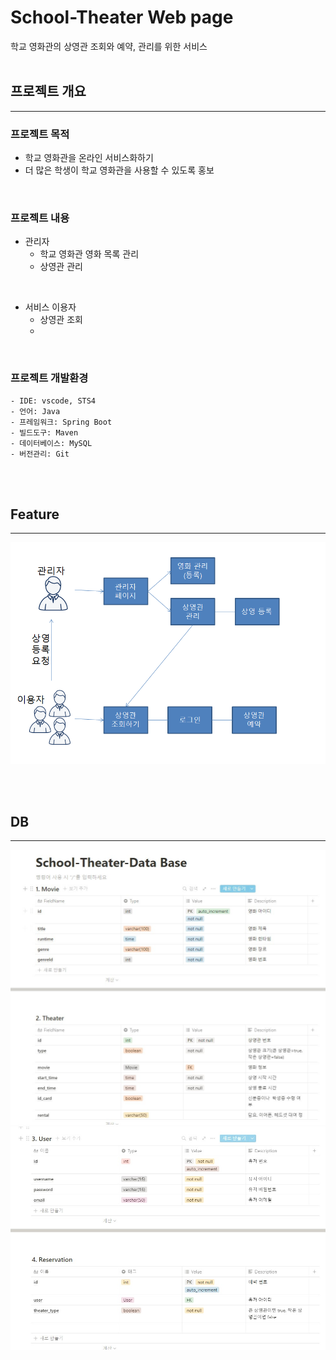 # School-Theater Web page

학교 영화관의 상영관 조회와 예약, 관리를 위한 서비스
<br/><br/>

## 프로젝트 개요

<hr/>

### 프로젝트 목적

- 학교 영화관을 온라인 서비스화하기
- 더 많은 학생이 학교 영화관을 사용할 수 있도록 홍보

<br/>

### 프로젝트 내용

- 관리자
  - 학교 영화관 영화 목록 관리
  - 상영관 관리

<br/>

- 서비스 이용자
  - 상영관 조회
  -

<br/>

### 프로젝트 개발환경

```
- IDE: vscode, STS4
- 언어: Java
- 프레임워크: Spring Boot
- 빌드도구: Maven
- 데이터베이스: MySQL
- 버전관리: Git
```

<br/><br/>

## Feature

<hr/>

<img src="./Docs/images/feature.png" />

<br/><br/>

## DB

<hr/>

<img src="./Docs/images/database1.jpg" />
<img src="./Docs/images/database2.jpg" />
